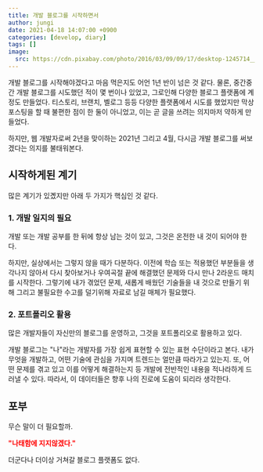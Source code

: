 ```yaml
---
title: 개발 블로그를 시작하면서
author: jungi
date: 2021-04-18 14:07:00 +0900
categories: [develop, diary]
tags: []
image:
  src: https://cdn.pixabay.com/photo/2016/03/09/09/17/desktop-1245714__480.jpg
---
```


개발 블로그를 시작해야겠다고 마음 먹은지도 어언 1년 반이 넘은 것 같다. 물론, 중간중간 개발 블로그를 시도했던 적이 몇 번이나 있었고, 그로인해 다양한 블로그 플랫폼에 계정도 만들었다. 티스토리, 브랜치, 벨로그 등등 다양한 플랫폼에서 시도를 했었지만 막상 포스팅을 할 때 불편한 점이 한 둘이 아니었고, 이는 곧 글을 쓰려는 의지마저 약하게 만들었다.

하지만, 웹 개발자로써 2년을 맞이하는 2021년 그리고 4월, 다시금 개발 블로그를 써보겠다는 의지를 불태워본다.

## 시작하게된 계기

많은 계기가 있곘지만 아래 두 가지가 핵심인 것 같다.

### 1. 개발 일지의 필요

개발 또는 개발 공부를 한 뒤에 항상 남는 것이 있고, 그것은 온전한 내 것이 되어야 한다.

하지만, 실상에서는 그렇지 않을 때가 다분하다. 이전에 학습 또는 적용했던 부분들을 생각나지 않아서 다시 찾아보거나 우여곡절 끝에 해결했던 문제와 다시 만나 2라운드 매치를 시작한다. 그렇기에 내가 겪었던 문제, 새롭게 배웠던 기술들을 내 것으로 만들기 위해 그리고 불필요한 수고를 덜기위해 자료로 남길 매체가 필요했다.

### 2. 포트폴리오 활용

많은 개발자들이 자신만의 블로그를 운영하고, 그것을 포트폴리오로 활용하고 있다.

개발 블로그는 "나"라는 개발자를 가장 쉽게 표현할 수 있는 표현 수단이라고 본다. 내가 무엇을 개발하고, 어떤 기술에 관심을 가지며 트렌드는 얼만큼 따라가고 있는지. 또, 어떤 문제를 겪고 있고 이를 어떻게 해결하는지 등 개발에 전반적인 내용을 적나라하게 드러낼 수 있다. 따라서, 이 데이터들은 향후 나의 진로에 도움이 되리라 생각한다.

## 포부

무슨 말이 더 필요할까.

<b style="color:red">"나태함에 지지않겠다."</b>

더군다나 더이상 거쳐갈 블로그 플랫폼도 없다.

